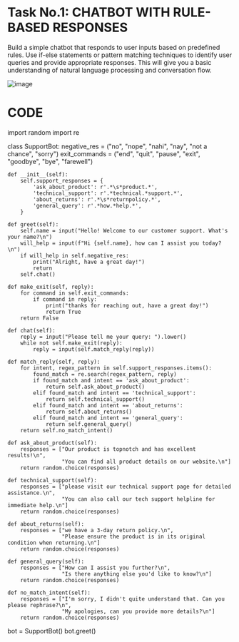 # Task No.1: CHATBOT WITH RULE-BASED RESPONSES
Build a simple chatbot that responds to user inputs based on predefined rules. Use if-else statements or pattern matching techniques to identify user queries and provide appropriate responses. This will give you a basic understanding of natural language processing and conversation flow.

![image](https://github.com/KhanRayyan3622/codsoft_taskno.1/assets/92469975/43ef5784-67b0-47ac-9b87-1e6c326be66f)

# CODE
import random
import re

class SupportBot:
    negative_res = ("no", "nope", "nahi", "nay", "not a chance", "sorry")
    exit_commands = ("end", "quit", "pause", "exit", "goodbye", "bye", "farewell")

    def __init__(self):
        self.support_responses = {
            'ask_about_product': r'.*\s*product.*',
            'technical_support': r'.*technical.*support.*',
            'about_returns': r'.*\s*returnpolicy.*',
            'general_query': r'.*how.*help.*',
        }

    def greet(self):
        self.name = input("Hello! Welcome to our customer support. What's your name?\n")
        will_help = input(f"Hi {self.name}, how can I assist you today?\n")
        if will_help in self.negative_res:
            print("Alright, have a great day!")
            return
        self.chat()

    def make_exit(self, reply):
        for command in self.exit_commands:
            if command in reply:
                print("thanks for reaching out, have a great day!")
                return True
        return False

    def chat(self):
        reply = input("Please tell me your query: ").lower()
        while not self.make_exit(reply):
            reply = input(self.match_reply(reply))

    def match_reply(self, reply):
        for intent, regex_pattern in self.support_responses.items():
            found_match = re.search(regex_pattern, reply)
            if found_match and intent == 'ask_about_product':
                return self.ask_about_product()
            elif found_match and intent == 'technical_support':
                return self.technical_support()
            elif found_match and intent == 'about_returns':
                return self.about_returns()
            elif found_match and intent == 'general_query':
                return self.general_query()
        return self.no_match_intent()

    def ask_about_product(self):
        responses = ["Our product is topnotch and has excellent results!\n",
                     "You can find all product details on our website.\n"]
        return random.choice(responses)

    def technical_support(self):
        responses = ["please visit our technical support page for detailed assistance.\n",
                     "You can also call our tech support helpline for immediate help.\n"]
        return random.choice(responses)

    def about_returns(self):
        responses = ["we have a 3-day return policy.\n",
                     "Please ensure the product is in its original condition when returning.\n"]
        return random.choice(responses)

    def general_query(self):
        responses = ["How can I assist you further?\n",
                     "Is there anything else you'd like to know?\n"]
        return random.choice(responses)

    def no_match_intent(self):
        responses = ["I'm sorry, I didn't quite understand that. Can you please rephrase?\n",
                     "My apologies, can you provide more details?\n"]
        return random.choice(responses)

bot = SupportBot()
bot.greet()


